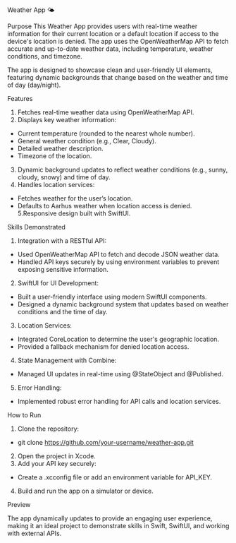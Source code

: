 Weather App 🌤

Purpose
This Weather App provides users with real-time weather information for their current location or a default location if access to the device's location is denied. The app uses the OpenWeatherMap API to fetch accurate and up-to-date weather data, including temperature, weather conditions, and timezone.

The app is designed to showcase clean and user-friendly UI elements, featuring dynamic backgrounds that change based on the weather and time of day (day/night).

Features
1. Fetches real-time weather data using OpenWeatherMap API.
2. Displays key weather information:
- Current temperature (rounded to the nearest whole number).
- General weather condition (e.g., Clear, Cloudy).
- Detailed weather description.
- Timezone of the location.
3. Dynamic background updates to reflect weather conditions (e.g., sunny, cloudy, snowy) and time of day.
4. Handles location services:
- Fetches weather for the user’s location.
- Defaults to Aarhus weather when location access is denied.
5.Responsive design built with SwiftUI.

Skills Demonstrated
1. Integration with a RESTful API:
- Used OpenWeatherMap API to fetch and decode JSON weather data.
- Handled API keys securely by using environment variables to prevent exposing sensitive information.
2. SwiftUI for UI Development:
- Built a user-friendly interface using modern SwiftUI components.
- Designed a dynamic background system that updates based on weather conditions and the time of day.
3. Location Services:
- Integrated CoreLocation to determine the user's geographic location.
- Provided a fallback mechanism for denied location access.
4. State Management with Combine:
- Managed UI updates in real-time using @StateObject and @Published.
5. Error Handling:
- Implemented robust error handling for API calls and location services.

How to Run
1. Clone the repository:
- git clone https://github.com/your-username/weather-app.git
2. Open the project in Xcode.
3. Add your API key securely:
- Create a .xcconfig file or add an environment variable for API_KEY.
4. Build and run the app on a simulator or device.
  
Preview

The app dynamically updates to provide an engaging user experience, making it an ideal project to demonstrate skills in Swift, SwiftUI, and working with external APIs.
